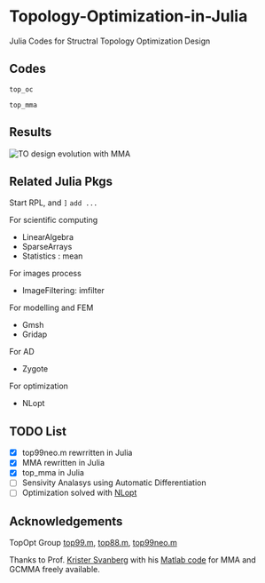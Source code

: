 # Topology-Optimization-in-Julia
Julia Codes for Structral Topology Optimization Design


## Codes
`top_oc`

`top_mma`
## Results
![TO design evolution with MMA](./top_mma/res/des_hist.gif)

## Related Julia Pkgs
Start RPL, and
`]` `add ...`

For scientific computing
- LinearAlgebra
- SparseArrays
- Statistics : mean

For images process
- ImageFiltering: imfilter

For modelling and FEM
- Gmsh
- Gridap

For AD
- Zygote

For optimization
- NLopt

## TODO List
- [x] top99neo.m rewrritten in Julia 
- [x] MMA rewritten in Julia
- [x] top_mma in Julia
- [ ] Sensivity Analasys using Automatic Differentiation
- [ ] Optimization solved with [NLopt](https://github.com/stevengj/nlopt)

## Acknowledgements
TopOpt Group
[top99.m](https://www.topopt.mek.dtu.dk/Apps-and-software/A-99-line-topology-optimization-code-written-in-MATLAB), [top88.m](https://www.topopt.mek.dtu.dk/Apps-and-software/Efficient-topology-optimization-in-MATLAB), [top99neo.m](https://www.topopt.mek.dtu.dk/Apps-and-software/New-99-line-topology-optimization-code-written-in-MATLAB)

Thanks to Prof. [Krister Svanberg](https://people.kth.se/~krille/) with his [Matlab code](http://www.smoptit.se/) for MMA and GCMMA freely available.
